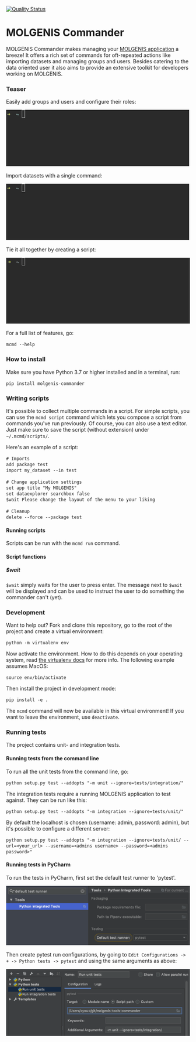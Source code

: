 [![Quality Status](https://sonarcloud.io/api/project_badges/measure?project=org.molgenis%3Acommander&metric=alert_status)](https://sonarcloud.io/dashboard?id=org.molgenis%3Acommander)

# MOLGENIS Commander

MOLGENIS Commander makes managing your [MOLGENIS application](https://molgenis.github.io//) a breeze! It offers a rich set of commands for oft-repeated actions
like importing datasets and managing groups and users. Besides catering to the data oriented user it also aims to provide 
an extensive toolkit for developers working on MOLGENIS.

### Teaser

Easily add groups and users and configure their roles:

![](docs/add.gif)

Import datasets with a single command:

![](docs/import.gif)

Tie it all together by creating a script:

![](docs/script.gif)

For a full list of features, go:

```
mcmd --help
```

### How to install

Make sure you have Python 3.7 or higher installed and in a terminal, run:

```
pip install molgenis-commander
```


### Writing scripts

It's possible to collect multiple commands in a script. For simple scripts, you can use the `mcmd script` command which 
lets you compose a script from commands you've run previously. Of course, you can also use a text editor. Just make sure
to save the script (without extension) under `~/.mcmd/scripts/`. 

Here's an example of a script:

```
# Imports
add package test
import my_dataset --in test

# Change application settings
set app title "My MOLGENIS"
set dataexplorer searchbox false
$wait Please change the layout of the menu to your liking

# Cleanup
delete --force --package test
```

#### Running scripts

Scripts can be run with the `mcmd run` command. 

#### Script functions
##### $wait
`$wait` simply waits for the user to press enter. The message next to `$wait` will be displayed and can be used to 
instruct the user to do something the commander can't (yet).
 

### Development
Want to help out? Fork and clone this repository, go to the root of the project and create a virtual environment:

```
python -m virtualenv env
```

Now activate the environment. How to do this depends on your operating system, read 
[the virtualenv docs](https://virtualenv.pypa.io/en/latest/userguide) for more info. 
The following example assumes MacOS:


```
source env/bin/activate
```

Then install the project in development mode:
```
pip install -e .
```

The `mcmd` command will now be available in this virtual environment! If you want to
leave the environment, use `deactivate`.

### Running tests
The project contains unit- and integration tests. 

#### Running tests from the command line
To run all the unit tests from the command line, go:

```
python setup.py test --addopts "-m unit --ignore=tests/integration/" 
```

The integration tests require a running MOLGENIS application to test against. They can be run like this:
 
```
python setup.py test --addopts "-m integration --ignore=tests/unit/"
```
 
By default the localhost is chosen (username: admin, password: admin), but it's possible to configure a different server:

```
python setup.py test --addopts "-m integration --ignore=tests/unit/ --url=<your_url> --username=<admins username> --password=<admins password>" 
```

#### Running tests in PyCharm
To run the tests in PyCharm, first set the default test runner to 'pytest'. 

![Configure default test runner](docs/default_test_runner.png)

Then create pytest run configurations, by going to `Edit Configurations -> + -> Python tests -> pytest` and using
the same arguments as above:

![Setting up run configuration](docs/run_configuration.png)


